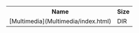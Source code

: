 <table>
<tr><th>Name</th><th>Size</th></tr>
<tr><td>[Multimedia](Multimedia/index.html)</td><td>DIR</td></tr>
</table>
